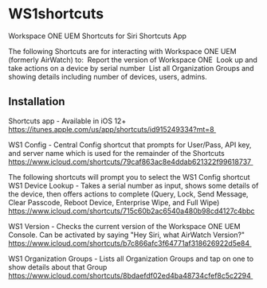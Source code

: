 # WS1shortcuts
Workspace ONE UEM Shortcuts for Siri Shortcuts App

The following Shortcuts are for interacting with Workspace ONE UEM (formerly AirWatch) to: 
Report the version of Workspace ONE 
Look up and take actions on a device by serial number 
List all Organization Groups and showing details including number of devices, users, admins. 

## Installation

Shortcuts app - Available in iOS 12+ 
https://itunes.apple.com/us/app/shortcuts/id915249334?mt=8 

WS1 Config - Central Config shortcut that prompts for User/Pass, API key, and server name which is used for the remainder of the Shortcuts 
https://www.icloud.com/shortcuts/79caf863ac8e4ddab621322f99618737 

The following shortcuts will prompt you to select the WS1 Config shortcut   
WS1 Device Lookup - Takes a serial number as input, shows some details of the device, then offers actions to complete (Query, Lock, Send Message, Clear Passcode, Reboot Device, Enterprise Wipe, and Full Wipe) 
https://www.icloud.com/shortcuts/715c60b2ac6540a480b98cd4127c4bbc

WS1 Version - Checks the current version of the Workspace ONE UEM Console. Can be activated by saying "Hey Siri, what AirWatch Version?" 
https://www.icloud.com/shortcuts/b7c866afc3f64771af318626922d5e84 

WS1 Organization Groups - Lists all Organization Groups and tap on one to show details about that Group 
https://www.icloud.com/shortcuts/8bdaefdf02ed4ba48734cfef8c5c2294 
 
